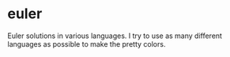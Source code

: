 euler
=====

Euler solutions in various languages.
I try to use as many different languages as possible to make the pretty colors.
